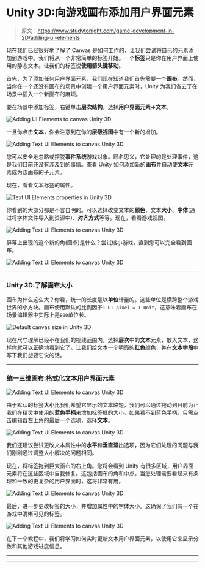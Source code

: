 # Unity 3D:向游戏画布添加用户界面元素

> 原文：<https://www.studytonight.com/game-development-in-2D/adding-ui-elements>

现在我们已经很好地了解了 Canvas 是如何工作的，让我们尝试将自己的元素添加到游戏中。我们将从一个非常简单的标签开始。一个**标签**只是你在用户界面上使用的静态文本。让我们的标签说**使用箭头键移动**。

首先，为了添加任何用户界面元素，我们现在知道我们首先需要一个**画布**。然而，当你在一个还没有画布的场景中创建一个用户界面元素时，Unity 为我们省去了在场景中插入一个新画布的麻烦。

要在场景中添加标签，右键单击**层次结构**，选择**用户界面元素→文本**。

![Adding UI Elements to canvas Unity 3D](img/2f29ad0420793c775b7406fc9c777e12.png)

一旦你点击**文本**，你会注意到在你的**层级视图**中有一个新的增加。

![Adding Text UI Elements to canvas Unity 3D](img/c036881ebd62fea46d87a8cd1c42f1be.png)

您可以安全地忽略或摆脱**事件系统**游戏对象。顾名思义，它处理的是处理事件，这是我们目前还没有涉及到的事情。查看 Unity 如何添加新的**画布**并自动使**文本**元素成为该画布的子元素。

现在，看看文本标签的属性。

![Text UI Elements properties in Unity 3D](img/88e372c744a6bd542348b71d0fbc85c1.png)

你看到的大部分都是不言自明的。可以选择改变文本的**颜色**、文本**大小**、**字体**(通过将字体文件导入到资源中)、**对齐方式**等等。现在，看看游戏视图。

![Adding Text UI Elements to canvas Unity 3D](img/4e0a73a35cd466426882785d3857af1c.png)

屏幕上出现的这个新的角(圆点)是什么？尝试缩小游戏，直到您可以完全看到画布。

![Adding Text UI Elements to canvas Unity 3D](img/f0d6e35cfada2194a34e34d5e55dca4d.png)

* * *

### Unity 3D:了解画布大小

画布为什么这么大？你看，统一的长度是以**单位**计量的。这些单位是横跨整个游戏世界的小方块。画布使用默认的比例因子`1 UI pixel = 1 Unit`，这意味着画布在场景编辑器中实际上是`800`单位长。

![Default canvas size in Unity 3D](img/1f7edae768bbbd884278e0fbcd27d09c.png)

现在尺寸理解已经不在我们的视线范围内，选择**层次**中的**文本**元素，放大文本，这样你就可以正确地看到它了。让我们给文本一个明亮的**红色**颜色，并在**文本字段**中写下我们想要它说的话。

* * *

### 统一三维画布:格式化文本用户界面元素

![Adding Text UI Elements to canvas Unity 3D](img/0d12adf14e17f26686cc8c2a200d712d.png)

由于默认的标签**大小**比我们希望它显示的文本略短，我们可以通过拖动到目前为止我们在精灵中使用的**蓝色手柄**来增加标签框的大小。如果看不到蓝色手柄，只需点击编辑器左上角的最后一个选项，选择**文本**。

![Adding Text UI Elements to canvas Unity 3D](img/d7bd106f0cc366f5182c1c80a841c212.png)

我们还建议尝试更改文本属性中的**水平**和**垂直溢出**选项，因为它们处理的问题与我们刚刚通过调整大小解决的问题相同。

现在，将标签拖到巨大画布的右上角。您将会看到 Unity 有很多区域，用户界面元素将在这些区域中自我修复。这包括画布的角和中点。当您处理需要看起来有条理和一致的更复杂的用户界面时，这将非常有用。

![Adding Text UI Elements to canvas Unity 3D](img/2cf6f5f5c71b743c5d6b3ce4dce39367.png)

最后，进一步更改标签的大小，并增加属性中的字体大小。这确保了我们有一个在游戏中清晰可见的标签。

![Adding Text UI Elements to canvas Unity 3D](img/b2c5f802dac7285cda650e10a263b9f8.png)

在下一个教程中，我们将学习如何实时更新文本用户界面元素，以使用它来显示分数和其他游戏进度信息。

* * *

* * *